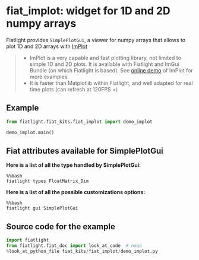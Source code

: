 fiat_implot: widget for 1D and 2D numpy arrays
=============================================

Fiatlight provides `SimplePlotGui`, a viewer for numpy arrays that allows to plot 1D and 2D arrays with [ImPlot](https://github.com/epezent/implot)

> * ImPlot is a very capable and fast plotting library, not limited to simple 1D and 2D plots. It is available with Fiatlight and ImGui Bundle (on which Fiatlight is based). See [online demo](https://traineq.org/implot_demo/src/implot_demo.html) of ImPlot for more examples.
> * It is faster than Matplotlib within Fiatlight, and well adapted for real time plots (can refresh at 120FPS +)

Example
-------

```python
from fiatlight.fiat_kits.fiat_implot import demo_implot

demo_implot.main()
```


Fiat attributes available for SimplePlotGui
---------------------------------------------

**Here is a list of all the type handled by SimplePlotGui:**

```
%%bash
fiatlight types FloatMatrix_Dim
```


**Here is a list of all the possible customizations options:**

```
%%bash
fiatlight gui SimplePlotGui
```


Source code for the example
---------------------------

```python
import fiatlight
from fiatlight.fiat_doc import look_at_code  # noqa
%look_at_python_file fiat_kits/fiat_implot/demo_implot.py
```

